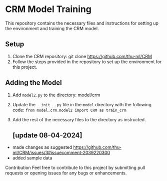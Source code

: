 # CRM Model Training
This repository contains the necessary files and instructions for setting up the environment and training the CRM model.

## Setup

1. Clone the CRM repository: git clone https://github.com/thu-ml/CRM
2. Follow the steps provided in the repository to set up the environment for this project.

## Adding the Model

1. Add `model2.py` to the directory: model/crm
2. Update the `__init__.py` file in the `model` directory with the following code:
  `from model.crm.model2 import CRM as train_crm`
4. Add the rest of the necessary files to the directory as instructed.

   ## [update 08-04-2024]
- made changes as suggested https://github.com/thu-ml/CRM/issues/3#issuecomment-2039220300
- added sample data 

Contribution
Feel free to contribute to this project by submitting pull requests or opening issues for any bugs or enhancements. 
